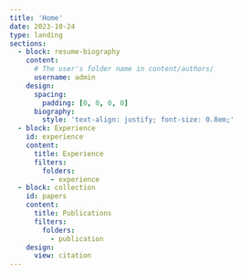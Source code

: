 ```yaml
---
title: 'Home'
date: 2023-10-24
type: landing
sections:
  - block: resume-biography
    content:
      # The user's folder name in content/authors/
      username: admin
    design:
      spacing:
        padding: [0, 0, 0, 0]
      biography:
        style: 'text-align: justify; font-size: 0.8em;'
  - block: Experience
    id: experience
    content:
      title: Experience
      filters:
        folders:
          - experience
  - block: collection
    id: papers
    content:
      title: Publications
      filters:
        folders:
          - publication
    design:
      view: citation
---
```

